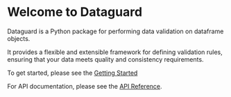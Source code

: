 # Welcome to Dataguard

Dataguard is a Python package for performing data validation on dataframe objects. 

It provides a flexible and extensible framework for defining validation rules, ensuring that your data meets quality and consistency requirements.

To get started, please see the [Getting Started](getting_started.md)

For API documentation, please see the [API Reference](api.md).

